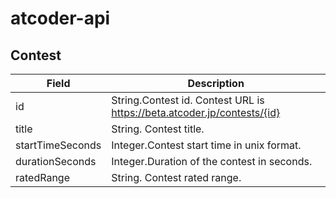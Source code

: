 # atcoder-api

## Contest
| Field            | Description                                                  |
| ---------------- | ------------------------------------------------------------ |
| id               | String.Contest id. Contest URL is https://beta.atcoder.jp/contests/{id} |
| title            | String. Contest title.                                       |
| startTimeSeconds | Integer.Contest start time in unix format.                   |
| durationSeconds  | Integer.Duration of the contest in seconds.                  |
| ratedRange       | String. Contest rated range.                                 |